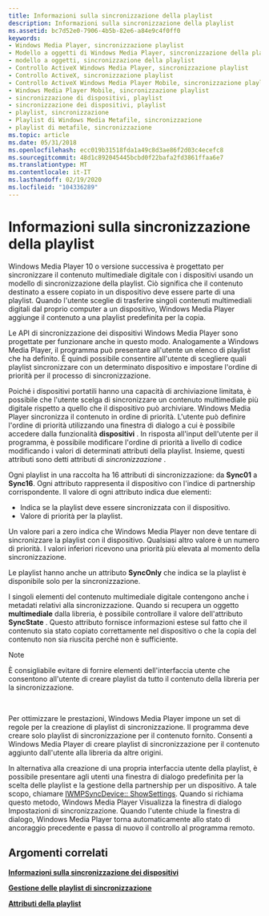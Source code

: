 ```yaml
---
title: Informazioni sulla sincronizzazione della playlist
description: Informazioni sulla sincronizzazione della playlist
ms.assetid: bc7d52e0-7906-4b5b-82e6-a84e9c4f0ff0
keywords:
- Windows Media Player, sincronizzazione playlist
- Modello a oggetti di Windows Media Player, sincronizzazione della playlist
- modello a oggetti, sincronizzazione della playlist
- Controllo ActiveX Windows Media Player, sincronizzazione playlist
- Controllo ActiveX, sincronizzazione playlist
- Controllo ActiveX Windows Media Player Mobile, sincronizzazione playlist
- Windows Media Player Mobile, sincronizzazione playlist
- sincronizzazione di dispositivi, playlist
- sincronizzazione dei dispositivi, playlist
- playlist, sincronizzazione
- Playlist di Windows Media Metafile, sincronizzazione
- playlist di metafile, sincronizzazione
ms.topic: article
ms.date: 05/31/2018
ms.openlocfilehash: ecc019b31518fda1a49c8d3ae86f2d03c4ecefc8
ms.sourcegitcommit: 48d1c892045445bcbd0f22bafa2fd3861ffaa6e7
ms.translationtype: MT
ms.contentlocale: it-IT
ms.lasthandoff: 02/19/2020
ms.locfileid: "104336289"
---
```

# <a name="about-playlist-synchronization"></a>Informazioni sulla sincronizzazione della playlist

Windows Media Player 10 o versione successiva è progettato per sincronizzare il contenuto multimediale digitale con i dispositivi usando un modello di sincronizzazione della playlist. Ciò significa che il contenuto destinato a essere copiato in un dispositivo deve essere parte di una playlist. Quando l'utente sceglie di trasferire singoli contenuti multimediali digitali dal proprio computer a un dispositivo, Windows Media Player aggiunge il contenuto a una playlist predefinita per la copia.

Le API di sincronizzazione dei dispositivi Windows Media Player sono progettate per funzionare anche in questo modo. Analogamente a Windows Media Player, il programma può presentare all'utente un elenco di playlist che ha definito. È quindi possibile consentire all'utente di scegliere quali playlist sincronizzare con un determinato dispositivo e impostare l'ordine di priorità per il processo di sincronizzazione.

Poiché i dispositivi portatili hanno una capacità di archiviazione limitata, è possibile che l'utente scelga di sincronizzare un contenuto multimediale più digitale rispetto a quello che il dispositivo può archiviare. Windows Media Player sincronizza il contenuto in ordine di priorità. L'utente può definire l'ordine di priorità utilizzando una finestra di dialogo a cui è possibile accedere dalla funzionalità **dispositivi** . In risposta all'input dell'utente per il programma, è possibile modificare l'ordine di priorità a livello di codice modificando i valori di determinati attributi della playlist. Insieme, questi attributi sono detti attributi di *sincronizzazione* .

Ogni playlist in una raccolta ha 16 attributi di sincronizzazione: da **Sync01** a **Sync16**. Ogni attributo rappresenta il dispositivo con l'indice di partnership corrispondente. Il valore di ogni attributo indica due elementi:

-   Indica se la playlist deve essere sincronizzata con il dispositivo.
-   Valore di priorità per la playlist.

Un valore pari a zero indica che Windows Media Player non deve tentare di sincronizzare la playlist con il dispositivo. Qualsiasi altro valore è un numero di priorità. I valori inferiori ricevono una priorità più elevata al momento della sincronizzazione.

Le playlist hanno anche un attributo **SyncOnly** che indica se la playlist è disponibile solo per la sincronizzazione.

I singoli elementi del contenuto multimediale digitale contengono anche i metadati relativi alla sincronizzazione. Quando si recupera un oggetto **multimediale** dalla libreria, è possibile controllare il valore dell'attributo **SyncState** . Questo attributo fornisce informazioni estese sul fatto che il contenuto sia stato copiato correttamente nel dispositivo o che la copia del contenuto non sia riuscita perché non è sufficiente.

> [!Note]  
> È consigliabile evitare di fornire elementi dell'interfaccia utente che consentono all'utente di creare playlist da tutto il contenuto della libreria per la sincronizzazione.

 

Per ottimizzare le prestazioni, Windows Media Player impone un set di regole per la creazione di playlist di sincronizzazione. Il programma deve creare solo playlist di sincronizzazione per il contenuto fornito. Consenti a Windows Media Player di creare playlist di sincronizzazione per il contenuto aggiunto dall'utente alla libreria da altre origini.

In alternativa alla creazione di una propria interfaccia utente della playlist, è possibile presentare agli utenti una finestra di dialogo predefinita per la scelta delle playlist e la gestione della partnership per un dispositivo. A tale scopo, chiamare [IWMPSyncDevice:: ShowSettings](/previous-versions/windows/desktop/api/wmp/nf-wmp-iwmpsyncdevice-showsettings). Quando si richiama questo metodo, Windows Media Player Visualizza la finestra di dialogo Impostazioni di sincronizzazione. Quando l'utente chiude la finestra di dialogo, Windows Media Player torna automaticamente allo stato di ancoraggio precedente e passa di nuovo il controllo al programma remoto.

## <a name="related-topics"></a>Argomenti correlati

<dl> <dt>

[**Informazioni sulla sincronizzazione dei dispositivi**](about-device-synchronization.md)
</dt> <dt>

[**Gestione delle playlist di sincronizzazione**](managing-synchronization-playlists.md)
</dt> <dt>

[**Attributi della playlist**](playlist-attributes.md)
</dt> </dl>

 

 





